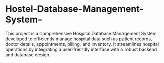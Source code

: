 # Hostel-Database-Management-System-
This project is a comprehensive Hospital Database Management System developed to efficiently manage hospital data such as patient records, doctor details, appointments, billing, and inventory. It streamlines hospital operations by integrating a user-friendly interface with a robust backend and database design.
